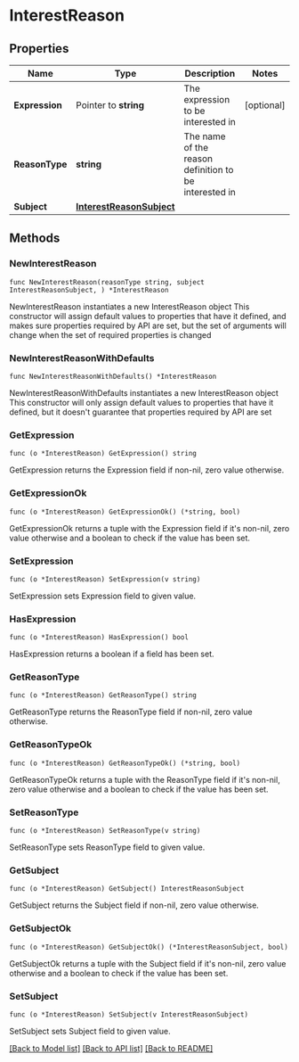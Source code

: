 # InterestReason

## Properties

Name | Type | Description | Notes
------------ | ------------- | ------------- | -------------
**Expression** | Pointer to **string** | The expression to be interested in | [optional] 
**ReasonType** | **string** | The name of the reason definition to be interested in | 
**Subject** | [**InterestReasonSubject**](InterestReasonSubject.md) |  | 

## Methods

### NewInterestReason

`func NewInterestReason(reasonType string, subject InterestReasonSubject, ) *InterestReason`

NewInterestReason instantiates a new InterestReason object
This constructor will assign default values to properties that have it defined,
and makes sure properties required by API are set, but the set of arguments
will change when the set of required properties is changed

### NewInterestReasonWithDefaults

`func NewInterestReasonWithDefaults() *InterestReason`

NewInterestReasonWithDefaults instantiates a new InterestReason object
This constructor will only assign default values to properties that have it defined,
but it doesn't guarantee that properties required by API are set

### GetExpression

`func (o *InterestReason) GetExpression() string`

GetExpression returns the Expression field if non-nil, zero value otherwise.

### GetExpressionOk

`func (o *InterestReason) GetExpressionOk() (*string, bool)`

GetExpressionOk returns a tuple with the Expression field if it's non-nil, zero value otherwise
and a boolean to check if the value has been set.

### SetExpression

`func (o *InterestReason) SetExpression(v string)`

SetExpression sets Expression field to given value.

### HasExpression

`func (o *InterestReason) HasExpression() bool`

HasExpression returns a boolean if a field has been set.

### GetReasonType

`func (o *InterestReason) GetReasonType() string`

GetReasonType returns the ReasonType field if non-nil, zero value otherwise.

### GetReasonTypeOk

`func (o *InterestReason) GetReasonTypeOk() (*string, bool)`

GetReasonTypeOk returns a tuple with the ReasonType field if it's non-nil, zero value otherwise
and a boolean to check if the value has been set.

### SetReasonType

`func (o *InterestReason) SetReasonType(v string)`

SetReasonType sets ReasonType field to given value.


### GetSubject

`func (o *InterestReason) GetSubject() InterestReasonSubject`

GetSubject returns the Subject field if non-nil, zero value otherwise.

### GetSubjectOk

`func (o *InterestReason) GetSubjectOk() (*InterestReasonSubject, bool)`

GetSubjectOk returns a tuple with the Subject field if it's non-nil, zero value otherwise
and a boolean to check if the value has been set.

### SetSubject

`func (o *InterestReason) SetSubject(v InterestReasonSubject)`

SetSubject sets Subject field to given value.



[[Back to Model list]](../README.md#documentation-for-models) [[Back to API list]](../README.md#documentation-for-api-endpoints) [[Back to README]](../README.md)



